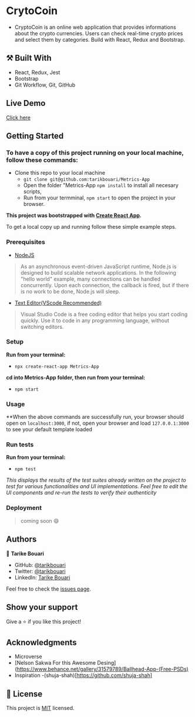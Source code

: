 
# CrytoCoin

- CryptoCoin is an online web application that provides informations about the crypto currencies. Users can check real-time crypto prices and select them by categories. Build with React, Redux and Bootstrap.

## ⚒️ Built With
- React, Redux, Jest
- Bootstrap
- Git Workflow, Git, GitHub

## Live Demo

[Click here](https://deploycryptocoins.herokuapp.com/) 


## Getting Started

### To have a copy of this project running on your local machine, follow these commands:

- Clone this repo to your local machine
  -  `git clone git@github.com:tarikbouari/Metrics-App`
  - Open the folder "Metrics-App `npm install` to install all necesary scripts,
  - Run from your termminal, `npm start` to open the project in your browser.

**This project was bootstrapped with [Create React App](https://github.com/facebook/create-react-app).**


To get a local copy up and running follow these simple example steps.

### Prerequisites

- [NodeJS](https://nodejs.org/en/docs/)

> As an asynchronous event-driven JavaScript runtime, Node.js is designed to build scalable network applications. In the following "hello world" example, many connections can be handled concurrently. Upon each connection, the callback is fired, but if there is no work to be done, Node.js will sleep.

- [Text Editor(VScode Recommended)](https://code.visualstudio.com/)

> Visual Studio Code is a free coding editor that helps you start coding quickly. Use it to code in any programming language, without switching editors.

### Setup

**Run from your terminal:**

- `npx create-react-app Metrics-App`

**cd into Metrics-App folder, then run from your terminal:**

- `npm start`

### Usage

**When the above commands are successfully run, your browser should open on `localhost:3000`, if not, open your browser and load `127.0.0.1:3000` to see your default template loaded

### Run tests

**Run from your terminal:**

- `npm test`

_This displays the results of the test suites already written on the project to test for various functionalities and UI implementations. Feel free to edit the UI components and re-run the tests to verify their authenticity_

### Deployment

> coming soon :smile:

## Authors

👤 **Tarike Bouari**

- GitHub: [@tarikbouari](https://github.com/tarikbouari)
- Twitter: [@tarikbouari](https://twitter.com/tarikbouari)
- LinkedIn: [Tarike Bouari](https://www.linkedin.com/in/tarik-bouari-44b7191a6/ )

Feel free to check the [issues page](../../issues/).

## Show your support

Give a ⭐️ if you like this project!

## Acknowledgments
- Microverse
- [Nelson Sakwa For this Awesome Desing](https://www.behance.net/gallery/31579789/Ballhead-App-(Free-PSDs)
- Inspiration
 -(shuja-shah)[https://github.com/shuja-shah]

## 📝 License

This project is [MIT](./MIT.md) licensed.
